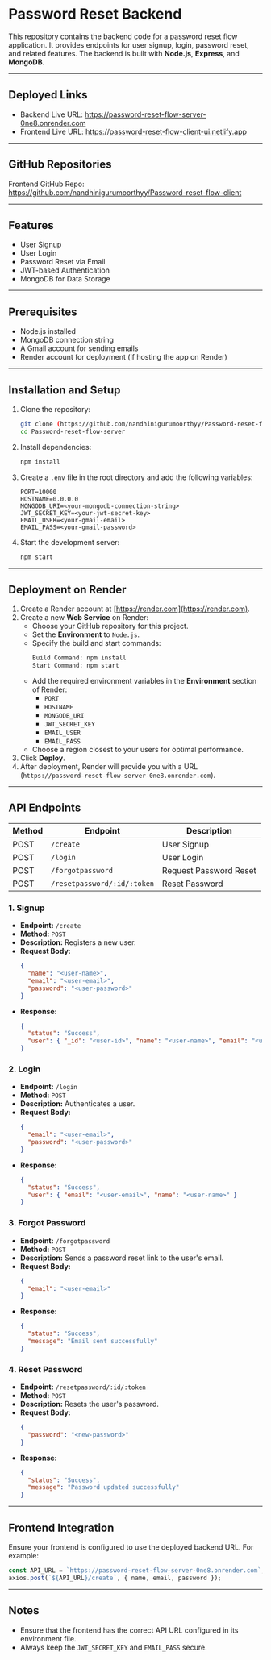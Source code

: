 # Password Reset Backend

This repository contains the backend code for a password reset flow application. It provides endpoints for user signup, login, password reset, and related features. 
The backend is built with **Node.js**, **Express**, and **MongoDB**.

---

## Deployed Links
- Backend Live URL: https://password-reset-flow-server-0ne8.onrender.com
- Frontend Live URL: https://password-reset-flow-client-ui.netlify.app

----

## GitHub Repositories

Frontend GitHub Repo: https://github.com/nandhinigurumoorthyy/Password-reset-flow-client

-----

## Features

- User Signup
- User Login
- Password Reset via Email
- JWT-based Authentication
- MongoDB for Data Storage

---

## Prerequisites

- Node.js installed
- MongoDB connection string
- A Gmail account for sending emails
- Render account for deployment (if hosting the app on Render)

---

## Installation and Setup

1. Clone the repository:
   ```bash
   git clone (https://github.com/nandhinigurumoorthyy/Password-reset-flow-server.git)
   cd Password-reset-flow-server
   ```

2. Install dependencies:
   ```bash
   npm install
   ```

3. Create a `.env` file in the root directory and add the following variables:
   ```env
   PORT=10000
   HOSTNAME=0.0.0.0
   MONGODB_URI=<your-mongodb-connection-string>
   JWT_SECRET_KEY=<your-jwt-secret-key>
   EMAIL_USER=<your-gmail-email>
   EMAIL_PASS=<your-gmail-password>
   ```

4. Start the development server:
   ```bash
   npm start
   ```

---

## Deployment on Render

1. Create a Render account at [https://render.com](https://render.com).
2. Create a new **Web Service** on Render:
   - Choose your GitHub repository for this project.
   - Set the **Environment** to `Node.js`.
   - Specify the build and start commands:
     ```bash
     Build Command: npm install
     Start Command: npm start
     ```
   - Add the required environment variables in the **Environment** section of Render:
     - `PORT`
     - `HOSTNAME`
     - `MONGODB_URI`
     - `JWT_SECRET_KEY`
     - `EMAIL_USER`
     - `EMAIL_PASS`
   - Choose a region closest to your users for optimal performance.
3. Click **Deploy**.
4. After deployment, Render will provide you with a URL (`https://password-reset-flow-server-0ne8.onrender.com`).

---

## API Endpoints

| Method | Endpoint                | Description               |
|--------|-------------------------|---------------------------|
| POST   | `/create`               | User Signup               |
| POST   | `/login`                | User Login                |
| POST   | `/forgotpassword`       | Request Password Reset    |
| POST   | `/resetpassword/:id/:token` | Reset Password         |


### 1. Signup
- **Endpoint:** `/create`
- **Method:** `POST`
- **Description:** Registers a new user.
- **Request Body:**
  ```json
  {
    "name": "<user-name>",
    "email": "<user-email>",
    "password": "<user-password>"
  }
  ```
- **Response:**
  ```json
  {
    "status": "Success",
    "user": { "_id": "<user-id>", "name": "<user-name>", "email": "<user-email>" }
  }
  ```

### 2. Login
- **Endpoint:** `/login`
- **Method:** `POST`
- **Description:** Authenticates a user.
- **Request Body:**
  ```json
  {
    "email": "<user-email>",
    "password": "<user-password>"
  }
  ```
- **Response:**
  ```json
  {
    "status": "Success",
    "user": { "email": "<user-email>", "name": "<user-name>" }
  }
  ```

### 3. Forgot Password
- **Endpoint:** `/forgotpassword`
- **Method:** `POST`
- **Description:** Sends a password reset link to the user's email.
- **Request Body:**
  ```json
  {
    "email": "<user-email>"
  }
  ```
- **Response:**
  ```json
  {
    "status": "Success",
    "message": "Email sent successfully"
  }
  ```

### 4. Reset Password
- **Endpoint:** `/resetpassword/:id/:token`
- **Method:** `POST`
- **Description:** Resets the user's password.
- **Request Body:**
  ```json
  {
    "password": "<new-password>"
  }
  ```
- **Response:**
  ```json
  {
    "status": "Success",
    "message": "Password updated successfully"
  }
  ```

---

## Frontend Integration

Ensure your frontend is configured to use the deployed backend URL. For example:
```javascript
const API_URL = `https://password-reset-flow-server-0ne8.onrender.com`;
axios.post(`${API_URL}/create`, { name, email, password });
```

---

## Notes

- Ensure that the frontend has the correct API URL configured in its environment file.
- Always keep the `JWT_SECRET_KEY` and `EMAIL_PASS` secure.


